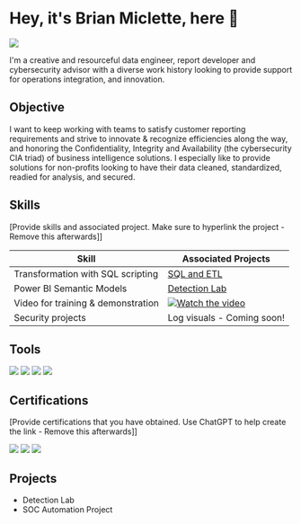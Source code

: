 # Hey, it's Brian Miclette, here 👋
<a href="https://www.linkedin.com/in/brianmiclette/"><img src="https://img.shields.io/badge/-LinkedIn-0072b1?&style=for-the-badge&logo=linkedin&logoColor=white" /></a>

I'm a creative and resourceful data engineer, report developer and cybersecurity advisor with a diverse work history looking to provide support for operations integration, and innovation. 

## Objective
I want to keep working with teams to satisfy customer reporting requirements and strive to innovate & recognize efficiencies along the way, and honoring the Confidentiality, Integrity and Availability (the cybersecurity CIA triad) of business intelligence solutions. I especially like to provide solutions for non-profits looking to have their data cleaned, standardized, readied for analysis, and secured.

## Skills
[Provide skills and associated project. Make sure to hyperlink the project - Remove this afterwards]]

| Skill                                         | Associated Projects         |
|-----------------------------------------------|----------------------------|
| Transformation with SQL scripting          | <a href="https://github.com/HubBry/Portfolio/blob/main/projects/SQL%20and%20ETL.md">SQL and ETL</a>|
| Power BI Semantic Models | <a href="https://google.com">Detection Lab</a>|
| Video for training & demonstration         |[![Watch the video](https://img.youtube.com/vi/kVJzCenDjP8/0.jpg)](https://www.youtube.com/watch?v=kVJzCenDjP8)|
| Security projects      | Log visuals - Coming soon!|


## Tools
<div>
    <img src="https://img.shields.io/badge/-Wireshark-1679A7?&style=for-the-badge&logo=Wireshark&logoColor=white" />
    <img src="https://img.shields.io/badge/-Microsoft_Defender_for_Endpoint-00A4EF?&style=for-the-badge&logo=Microsoft&logoColor=white" />
    <img src="https://img.shields.io/badge/-Nmap-black?style=for-the-badge&logo=nmap&logoColor=green" />
    <img src="https://img.shields.io/badge/-Power%20BI-F2C811?style=for-the-badge&logo=power-bi&logoColor=black" />
</div>

## Certifications
[Provide certifications that you have obtained. Use ChatGPT to help create the link - Remove this afterwards]]
<div>
<img src="https://img.shields.io/badge/-Security%2B-FF0000?&style=for-the-badge&logo=CompTIA&logoColor=white" />
<img src="https://img.shields.io/badge/NuCamp-Cybersecurity%20Analyst-316281?style=for-the-badge" />
    
<img src="![NuCamp Logo](https://img.shields.io/badge/nu-0096db.svg?style=for-the-badge&labelColor=white&color=white)![NuCamp Logo](https://img.shields.io/badge/camp-a83da3.svg?style=for-the-badge&labelColor=white&color=white)![Cybersecurity Analyst Badge](https://img.shields.io/badge/-Cybersecurity%20Analyst-316281?style=for-the-badge)" />




</div>



## Projects
- Detection Lab
- SOC Automation Project
